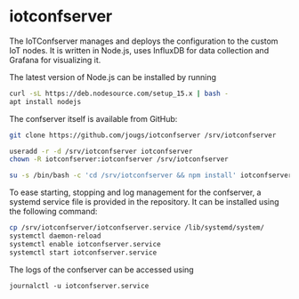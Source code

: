# iotconfserver

The IoTConfserver manages and deploys the configuration to the custom IoT nodes. It is written in Node.js, uses InfluxDB for data collection and Grafana for visualizing it.

The latest version of Node.js can be installed by running
   ```bash
   curl -sL https://deb.nodesource.com/setup_15.x | bash -
   apt install nodejs
   ```

The confserver itself is available from GitHub:
```bash
git clone https://github.com/jougs/iotconfserver /srv/iotconfserver
```

```bash
useradd -r -d /srv/iotconfserver iotconfserver
chown -R iotconfserver:iotconfserver /srv/iotconfserver
```

```bash
su -s /bin/bash -c 'cd /srv/iotconfserver && npm install' iotconfserver
```

To ease starting, stopping and log management for the confserver, a systemd service file is provided in the repository. It can be installed using the following command:
```bash
cp /srv/iotconfserver/iotconfserver.service /lib/systemd/system/
systemctl daemon-reload
systemctl enable iotconfserver.service
systemctl start iotconfserver.service
```

The logs of the confserver can be accessed using
```
journalctl -u iotconfserver.service
```
